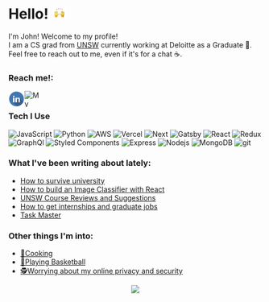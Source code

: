 <h1>Hello! <img alt='wave' src="/assets/wave.gif" height="25px" width="30px"/></h3/>
 
I'm John! Welcome to my profile!   
I am a CS grad from [UNSW](https://www.unsw.edu.au/engineering/computer-science-and-engineering) currently working at Deloitte as a Graduate 🚀. Feel free to reach out to me, even if it's for a chat ☕.  

<h3>Reach me!:</h3>

<p>
  <a href="https://www.linkedin.com/in/john-dao/" target="_blank">
    <img src="/assets/linkedinLogo.png" align="left" height="32px" width="32px" alt="Linkedin"/> 
  </a>
  &nbsp;
  <a href="http://johndao.com/" target="_blank">
    <img src="https://avatars.githubusercontent.com/u/51881944?s=460&u=de2399451ba977dac0ac42f3539e945104733bb2&v=4" padding="10px" align="left" height="32px" width="32px" alt="My Website"/>
  </a>
</p>


<h3>Tech I Use</h3>
<p>
  <img alt="JavaScript" src="https://img.shields.io/badge/-JavaScript-ead41c?style=flat-square&logo=javascript&logoColor=white" />
  <img alt="Python" src="https://img.shields.io/badge/-Python-346998?style=flat-square&logo=python&logoColor=white" />
  <img alt="AWS" src="https://img.shields.io/badge/-AWS-ec912d?style=flat-square&logo=AmazonAWS&logoColor=white" />
  <img alt="Vercel" src="https://img.shields.io/badge/-Vercel-5298fd?style=flat-square&logo=Vercel&logoColor=white" />
  <img alt="Next" src="https://img.shields.io/badge/-Next-5298fd?style=flat-square&logo=next.js&logoColor=white" />
  <img alt="Gatsby" src="https://img.shields.io/badge/-Gatsby-613091?style=flat-square&logo=Gatsby&logoColor=white" />
  <img alt="React" src="https://img.shields.io/badge/-React-5ccfee?style=flat-square&logo=react&logoColor=white" />
  <img alt="Redux" src="https://img.shields.io/badge/-Redux-7c42bc?style=flat-square&logo=redux&logoColor=white" />
  <img alt="GraphQl" src="https://img.shields.io/badge/-GraphQl-d932a2?style=flat-square&logo=graphql&logoColor=white" />
  <img alt="Styled Components" src="https://img.shields.io/badge/-Styled_Components-d1949e?style=flat-square&logo=styled-components&logoColor=white" />
  <img alt="Express" src="https://img.shields.io/badge/-Express-5298fd?style=flat-square&logo=Express&logoColor=white" />
  <img alt="Nodejs" src="https://img.shields.io/badge/-Nodejs-84bb00?style=flat-square&logo=Node.js&logoColor=white" />
  <img alt="MongoDB" src="https://img.shields.io/badge/-MongoDB-006346?style=flat-square&logo=mongodb&logoColor=white" />
  <img alt="git" src="https://img.shields.io/badge/-Git-e44c30?style=flat-square&logo=git&logoColor=white" />
</p>

<h3>What I've been writing about lately:</h3>

<!--START_SECTION:feed-->
* [How to survive university](https:&#x2F;&#x2F;johndao.com&#x2F;blog&#x2F;how-to-survive-university)
* [How to build an Image Classifier with React](https:&#x2F;&#x2F;johndao.com&#x2F;blog&#x2F;how-to-build-an-image-classifier-with-react)
* [UNSW Course Reviews and Suggestions](https:&#x2F;&#x2F;johndao.com&#x2F;blog&#x2F;unsw-course-reviews-and-suggestions)
* [How to get internships and graduate jobs](https:&#x2F;&#x2F;johndao.com&#x2F;blog&#x2F;how-to-get-internships-and-graduate-jobs)
* [Task Master](https:&#x2F;&#x2F;johndao.com&#x2F;blog&#x2F;task-master)
<!--END_SECTION:feed-->


<h3>Other things I'm into:</h3>
<p>
<ul>
  <li><a href="https://www.reddit.com/r/AskReddit/comments/chzskb/firefighters_of_reddit_whats_the_easiest_way_to/">🍳Cooking</a></li>
  <li><a href="https://en.wikipedia.org/wiki/Brian_Scalabrine">🏀Playing Basketball</a></li>
  <li><a href="https://github.com/bitwarden">🕵️Worrying about my online privacy and security</a></li>
</ul>
</p>

<p align="center" href="https://github.com/jnddao?tab=repositories">
  <img src = "https://github-readme-stats.vercel.app/api?username=Jnddao&count_private=true&show_icons=true&theme=dark"/><br /><br />
</p>
